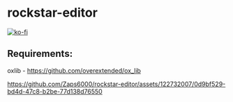 # rockstar-editor
[![ko-fi](https://ko-fi.com/img/githubbutton_sm.svg)](https://ko-fi.com/T6T01APGOO)
## Requirements: 
oxlib - https://github.com/overextended/ox_lib


https://github.com/Zaps6000/rockstar-editor/assets/122732007/0d9bf529-bd4d-47c8-b2be-77d138d76550

